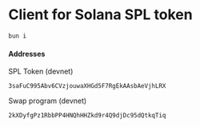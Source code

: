 # Client for Solana SPL token

```
bun i
```

#### Addresses

SPL Token (devnet)
```
3saFuC995Abv6CVzjouwaXHGd5F7RgEkAAsbAeVjhLRX
```

Swap program (devnet)
```
2kXDyfgPz1RbbPP4HNQhHHZkd9r4Q9djDc95dQtkqTiq
```